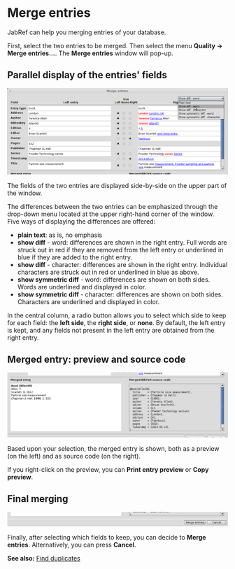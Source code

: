 # Merge entries

JabRef can help you merging entries of your database.

First, select the two entries to be merged. Then select the menu **Quality → Merge entries...**. The **Merge entries** window will pop-up.

## Parallel display of the entries' fields

![Screenshot of the parallel display](../../.gitbook/assets/mergeentries-paralleldisplay.png)

The fields of the two entries are displayed side-by-side on the upper part of the window.

The differences between the two entries can be emphasized through the drop-down menu located at the upper right-hand corner of the window. Five ways of displaying the differences are offered:

* **plain text**: as is, no emphasis
* **show diff** - word: differences are shown in the right entry. Full words are struck out in red if they are removed from the left entry or underlined in blue if they are added to the right entry.
* **show diff** - character: differences are shown in the right entry. Individual characters are struck out in red or underlined in blue as above.
* **show symmetric diff** - word: differences are shown on both sides. Words are underlined and displayed in color.
* **show symmetric diff** - character: differences are shown on both sides.  Characters are underlined and displayed in color.

In the central column, a radio button allows you to select which side to keep for each field: the **left side**, the **right side**, or **none**. By default, the left entry is kept, and any fields not present in the left entry are obtained from the right entry.

## Merged entry: preview and source code

![Screenshot of the preview and source code for the merged entry](../../.gitbook/assets/mergeentries-previewandcode.png)

Based upon your selection, the merged entry is shown, both as a preview \(on the left\) and as source code \(on the right\).

If you right-click on the preview, you can **Print entry preview** or **Copy preview**.

## Final merging

![Screenshot of choosing to merge or not](../../.gitbook/assets/mergeentries-selecting.png)

Finally, after selecting which fields to keep, you can decide to **Merge entries**. Alternatively, you can press **Cancel**.

**See also:** [Find duplicates](findduplicates.md)

